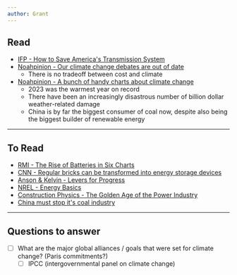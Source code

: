 ```yaml
---
author: Grant
---
```

## Read
- [IFP - How to Save America's Transmission System](https://ifp.org/how-to-save-americas-transmission-system/)
- [Noahpinion - Our climate change debates are out of date](https://www.noahpinion.blog/p/our-climate-change-debates-are-out)
	- There is no tradeoff between cost and climate
- [Noahpinion - A bunch of handy charts about climate change](https://www.noahpinion.blog/p/a-bunch-of-handy-charts-about-climate)
	- 2023 was the warmest year on record
	- There have been an increasingly disastrous number of billion dollar weather-related damage
	- China is by far the biggest consumer of coal now, despite also being the biggest builder of renewable energy

---
## To Read
- [RMI - The Rise of Batteries in Six Charts](https://rmi.org/the-rise-of-batteries-in-six-charts-and-not-too-many-numbers)
- [CNN - Regular bricks can be transformed into energy storage devices](https://www.cnn.com/2020/08/12/world/smart-bricks-energy-storage-solution-scn/index.html)
- [Anson & Kelvin - Levers for Progress](https://www.leversforprogress.com/)
- [NREL - Energy Basics](https://www.nrel.gov/research/learning.html)
- [Construction Physics - The Golden Age of the Power Industry](https://www.construction-physics.com/p/the-grid-part-ii-the-golden-age-of)
- [China must stop it's coal industry](https://www.noahpinion.blog/p/china-must-stop-its-coal-industry)

---
## Questions to answer
- [ ] What are the major global alliances / goals that were set for climate change? (Paris commitments?)
	- [ ] IPCC (intergovernmental panel on climate change)